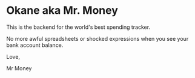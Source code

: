 # Okane aka Mr. Money

This is the backend for the world's best spending tracker. 

No more awful spreadsheets or shocked expressions when you see your bank account balance.

Love,

Mr Money 

